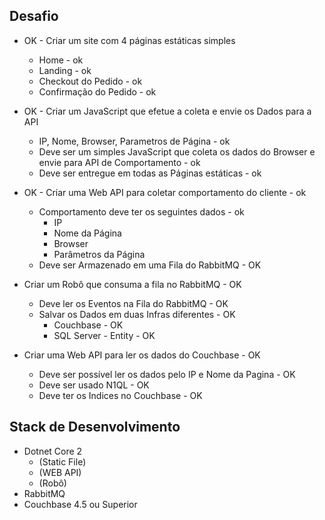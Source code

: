 ## Desafio

* OK - Criar um site com 4 páginas estáticas simples
  - Home - ok
  - Landing - ok
  - Checkout do Pedido - ok
  - Confirmação do Pedido - ok

* OK - Criar um JavaScript que efetue a coleta e envie os Dados para a API
  - IP, Nome, Browser, Parametros de Página - ok
  - Deve ser um simples JavaScript que coleta os dados do Browser e envie para API de Comportamento - ok
  - Deve ser entregue em todas as Páginas estáticas - ok

* OK - Criar uma Web API para coletar comportamento do cliente - ok
  - Comportamento deve ter os seguintes dados - ok
    - IP
    - Nome da Página
    - Browser
    - Parâmetros da Página
  - Deve ser Armazenado em uma Fila do RabbitMQ - OK
  
- Criar um Robô que consuma a fila no RabbitMQ - OK
  - Deve ler os Eventos na Fila do RabbitMQ - OK
  - Salvar os Dados em duas Infras diferentes - OK
    - Couchbase - OK
    - SQL Server - Entity - OK

- Criar uma Web API para ler os dados do Couchbase - OK
  - Deve ser possível ler os dados pelo IP e Nome da Pagina - OK
  - Deve ser usado N1QL - OK
  - Deve ter os Indices no Couchbase - OK


## Stack de Desenvolvimento
- Dotnet Core 2 
  - (Static File)
  - (WEB API)
  - (Robô)
- RabbitMQ
- Couchbase 4.5 ou Superior
